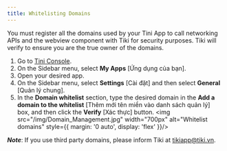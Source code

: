 ```yaml
---
title: Whitelisting Domains
---
```


You must register all the domains used by your Tini App to call networking APIs and the webview component with Tiki for security purposes. Tiki will verify to ensure you are the true owner of the domains.

1. Go to [Tini Console](https://developer.tiki.vn/apps).
2. On the Sidebar menu, select **My Apps** [Ứng dụng của bạn].
3. Open your desired app.
4. On the Sidebar menu, select **Settings** [Cài đặt] and then select **General** [Quản lý chung].
5. In the **Domain whitelist** section, type the desired domain in the **Add a domain to the whitelist** [Thêm mới tên miền vào danh sách quản lý] box, and then click the **Verify** [Xác thực] button.
   <img src="/img/Domain_Management.jpg" width="700px" alt="Whitelist domains" style={{ margin: '0 auto', display: 'flex' }}/>

***Note***: If you use third party domains, please inform Tiki at tikiapp@tiki.vn.